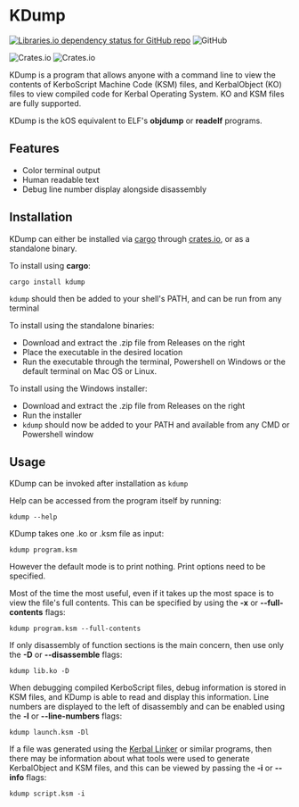 # KDump

[![Libraries.io dependency status for GitHub repo](https://img.shields.io/librariesio/github/newcomb-luke/KDump)](https://deps.rs/repo/github/newcomb-luke/KDump)
![GitHub](https://img.shields.io/github/license/newcomb-luke/KDump)

![Crates.io](https://img.shields.io/crates/v/kdump?color=%235555cc)
![Crates.io](https://img.shields.io/crates/d/kdump)

KDump is a program that allows anyone with a command line to view the contents of KerboScript Machine Code (KSM) files, and KerbalObject (KO) files to view compiled code for Kerbal Operating System. KO and KSM files are fully supported.

KDump is the kOS equivalent to ELF's **objdump** or **readelf** programs.

## Features

* Color terminal output
* Human readable text
* Debug line number display alongside disassembly

## Installation

KDump can either be installed via [cargo](https://github.com/rust-lang/cargo) through [crates.io](https://crates.io), or as a standalone binary.

To install using **cargo**:
```
cargo install kdump
```

`kdump` should then be added to your shell's PATH, and can be run from any terminal

To install using the standalone binaries:
* Download and extract the .zip file from Releases on the right
* Place the executable in the desired location
* Run the executable through the terminal, Powershell on Windows or the default terminal on Mac OS or Linux.

To install using the Windows installer:
* Download and extract the .zip file from Releases on the right
* Run the installer
* `kdump` should now be added to your PATH and available from any CMD or Powershell window

## Usage

KDump can be invoked after installation as `kdump`

Help can be accessed from the program itself by running:
```
kdump --help
```

KDump takes one .ko or .ksm file as input:
```
kdump program.ksm
```

However the default mode is to print nothing. Print options need to be specified.

Most of the time the most useful, even if it takes up the most space is to view the file's full contents. This can be specified by using the **-x** or **--full-contents** flags:
```
kdump program.ksm --full-contents
```

If only disassembly of function sections is the main concern, then use only the **-D** or **--disassemble** flags:
```
kdump lib.ko -D
```

When debugging compiled KerboScript files, debug information is stored in KSM files, and KDump is able to read and display this information. Line numbers are displayed to the left of disassembly and can be enabled using the **-l** or **--line-numbers** flags:
```
kdump launch.ksm -Dl
```

If a file was generated using the [Kerbal Linker](https://github.com/newcomb-luke/kOS-KLinker) or similar programs, then there may be information about what tools were used to generate KerbalObject and KSM files, and this can be viewed by passing the **-i** or **--info** flags:
```
kdump script.ksm -i
```
